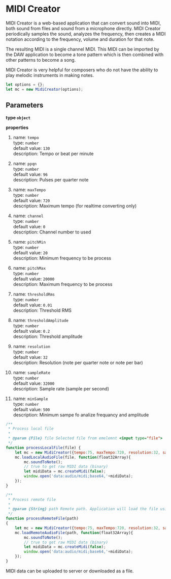 # MIDI Creator

MIDI Creator is a web-based application that can convert sound into MIDI, both sound from files and sound from a microphone directly. MIDI Creator periodically samples the sound, analyzes the frequency, then creates a MIDI notation according to the frequency, volume and duration for that note.

The resulting MIDI is a single channel MIDI. This MIDI can be imported by the DAW application to become a tone pattern which is then combined with other patterns to become a song.

MIDI Creator is very helpful for composers who do not have the ability to play melodic instruments in making notes.


```js
let options = {};
let mc = new MidiCreator(options);
```

## Parameters

**type `object`**

**properties**

1. name: `tempo` <br />
type: `number` <br />
default value: `130` <br />
description: Tempo or beat per minute

2. name: `ppqn` <br />
type: `number` <br />
default value: `96` <br />
description: Pulses per quarter note

3. name: `maxTempo` <br />
type: `number` <br />
default value: `720` <br />
description: Maximum tempo (for realtime converting only)

4. name: `channel` <br />
type: `number` <br />
default value: `0` <br />
description: Channel number to used

5. name: `pitchMin` <br />
type: `number` <br />
default value: `20` <br />
description: Minimum frequency to be process

6. name: `pitchMax` <br />
type: `number` <br />
default value: `20000` <br />
description: Maximum frequency to be process

7. name: `thresholdRms` <br />
type: `number` <br />
default value: `0.01` <br />
description: Threshold RMS

8. name: `thresholdAmplitude` <br />
type: `number` <br />
default value: `0.2` <br />
description: Threshold amplitude

9. name: `resolution` <br />
type: `number` <br />
default value: `32` <br />
description: Resolution (note per quarter note or note per bar)

10. name: `sampleRate` <br />
type: `number` <br />
default value: `32000` <br />
description: Sample rate (sample per second)

11. name: `minSample` <br />
type: `number` <br />
default value: `500` <br />
description: Minimum sampe fo analize frequancy and amplitude


```js
/** 
 * Process local file
 * 
 * @param {File} file Selected file from emelemnt <input type="file">
 */ 
function processLocalFile(file) {
    let mc = new MidiCreator({tempo:75, maxTempo:720, resolution:32, sampleRate:32000, channel:3});
    mc.loadLocalAudioFile(file, function(float32Array){
        mc.soundToNote();
        // true to get raw MIDI data (binary)
        let midiData = mc.createMidi(false);
        window.open('data:audio/midi;base64,'+midiData);
    });
}

/** 
 * Process remote file
 * 
 * @param {String} path Remote path. Application will load the file using AJAX request
 */ 
function processRemoteFile(path)
{
    let mc = new MidiCreator({tempo:75, maxTempo:720, resolution:32, sampleRate:32000, channel:3});
    mc.loadRemoteAudioFile(path, function(float32Array){
        mc.soundToNote();
        // true to get raw MIDI data (binary)
        let midiData = mc.createMidi(false);
        window.open('data:audio/midi;base64,'+midiData);
    });
}
```

MIDI data can be uploaded to server or downloaded as a file.